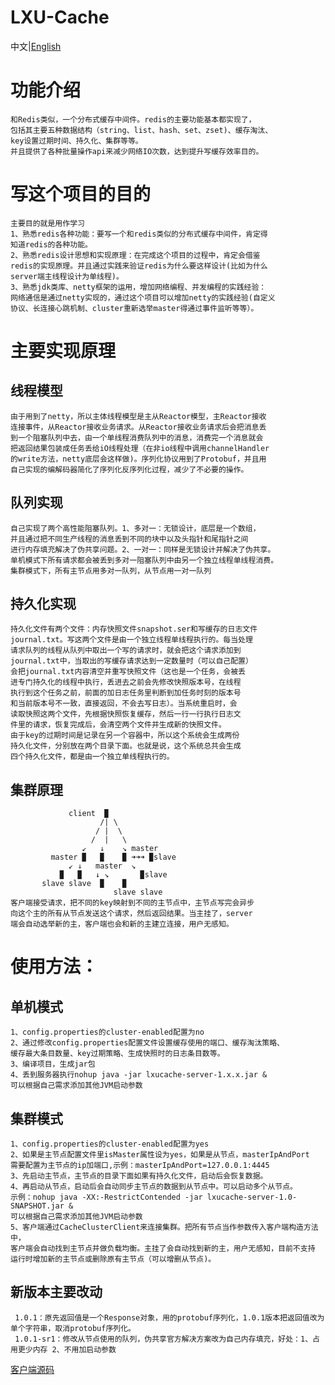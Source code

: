 # LXU-Cache

   中文|[English](https://github.com/65487123/LXU-Cache/blob/master/README-EN.md)                         
# 功能介绍
    和Redis类似，一个分布式缓存中间件。redis的主要功能基本都实现了，
    包括其主要五种数据结构（string、list、hash、set、zset)、缓存淘汰、
    key设置过期时间、持久化、集群等等。
    并且提供了各种批量操作api来减少网络IO次数，达到提升写缓存效率目的。
# 写这个项目的目的
    主要目的就是用作学习
    1、熟悉redis各种功能：要写一个和redis类似的分布式缓存中间件，肯定得
    知道redis的各种功能。
    2、熟悉redis设计思想和实现原理：在完成这个项目的过程中，肯定会借鉴
    redis的实现原理。并且通过实践来验证redis为什么要这样设计(比如为什么
    server端主线程设计为单线程)。
    3、熟悉jdk类库、netty框架的运用，增加网络编程、并发编程的实践经验：
    网络通信是通过netty实现的，通过这个项目可以增加netty的实践经验(自定义
    协议、长连接心跳机制、cluster重新选举master得通过事件监听等等）。

# 主要实现原理
## 线程模型
    由于用到了netty，所以主体线程模型是主从Reactor模型，主Reactor接收
    连接事件，从Reactor接收业务请求。从Reactor接收业务请求后会把消息丢
    到一个阻塞队列中去，由一个单线程消费队列中的消息，消费完一个消息就会
    把返回结果包装成任务丢给iO线程处理（在非io线程中调用channelHandler
    的write方法，netty底层会这样做)。序列化协议用到了Protobuf，并且用
    自己实现的编解码器简化了序列化反序列化过程，减少了不必要的操作。
## 队列实现
    自己实现了两个高性能阻塞队列。1、多对一：无锁设计，底层是一个数组，
    并且通过把不同生产线程的消息丢到不同的块中以及头指针和尾指针之间
    进行内存填充解决了伪共享问题。2、一对一：同样是无锁设计并解决了伪共享。
    单机模式下所有请求都会被丢到多对一阻塞队列中由另一个独立线程单线程消费。
    集群模式下，所有主节点用多对一队列，从节点用一对一队列


## 持久化实现
    持久化文件有两个文件：内存快照文件snapshot.ser和写缓存的日志文件
    journal.txt。写这两个文件是由一个独立线程单线程执行的。每当处理
    请求队列的线程从队列中取出一个写的请求时，就会把这个请求添加到
    journal.txt中，当取出的写缓存请求达到一定数量时（可以自己配置）
    会把journal.txt内容清空并重写快照文件（这也是一个任务，会被丢
    进专门持久化的线程中执行，丢进去之前会先修改快照版本号，在线程
    执行到这个任务之前，前面的加日志任务里判断到加任务时刻的版本号
    和当前版本号不一致，直接返回，不会去写日志）。当系统重启时，会
    读取快照这两个文件，先根据快照恢复缓存，然后一行一行执行日志文
    件里的请求，恢复完成后，会清空两个文件并生成新的快照文件。
    由于key的过期时间是记录在另一个容器中，所以这个系统会生成两份
    持久化文件，分别放在两个目录下面。也就是说，这个系统总共会生成
    四个持久化文件，都是由一个独立单线程执行的。

## 集群原理
                 client  ▉
                        /| \ 
                       / |  \ 
                      /  |   \
                    ↙   ↓    ↘ master 
             master ▉   ▉    ▉ ➜➜➜ ▉slave
                 ↙ ↓   master  ↘      
               ▉   ▉   ↓ ↘       ▉slave        
           slave slave  ▉    ▉
                           slave slave
    客户端接受请求，把不同的key映射到不同的主节点中，主节点写完会异步
    向这个主的所有从节点发送这个请求，然后返回结果。当主挂了，server
    端会自动选举新的主，客户端也会和新的主建立连接，用户无感知。
                    
# 	使用方法：
## 单机模式
    1、config.properties的cluster-enabled配置为no
    2、通过修改config.properties配置文件设置缓存使用的端口、缓存淘汰策略、
    缓存最大条目数量、key过期策略、生成快照时的日志条目数等。
    3、编译项目，生成jar包
    4、丢到服务器执行nohup java -jar lxucache-server-1.x.x.jar & 
    可以根据自己需求添加其他JVM启动参数
    
## 集群模式
    1、config.properties的cluster-enabled配置为yes
    2、如果是主节点配置文件里isMaster属性设为yes，如果是从节点，masterIpAndPort
    需要配置为主节点的ip加端口,示例：masterIpAndPort=127.0.0.1:4445
    3、先启动主节点，主节点的目录下面如果有持久化文件，启动后会恢复数据。
    4、再启动从节点，启动后会自动同步主节点的数据到从节点中。可以启动多个从节点。
    示例：nohup java -XX:-RestrictContended -jar lxucache-server-1.0-SNAPSHOT.jar & 
    可以根据自己需求添加其他JVM启动参数
    5、客户端通过CacheClusterClient来连接集群。把所有节点当作参数传入客户端构造方法中，
    客户端会自动找到主节点并做负载均衡。主挂了会自动找到新的主，用户无感知，目前不支持
    运行时增加新的主节点或删除原有主节点（可以增删从节点)。
    
## 新版本主要改动
     1.0.1：原先返回值是一个Response对象，用的protobuf序列化，1.0.1版本把返回值改为单个字符串，取消protobuf序列化。
     1.0.1-sr1：修改从节点使用的队列，伪共享官方解决方案改为自己内存填充，好处：1、占用更少内存 2、不用加启动参数
 [客户端源码](https://github.com/65487123/LxuCache-Client)
